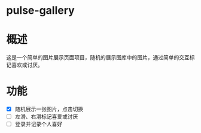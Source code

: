# pulse-gallery

# 概述

这是一个简单的图片展示页面项目，随机的展示图库中的图片，通过简单的交互标记喜欢或讨厌。

# 功能

- [x] 随机展示一张图片，点击切换
- [ ] 左滑、右滑标记喜爱或讨厌
- [ ] 登录并记录个人喜好
